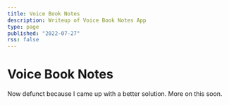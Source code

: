 ```yaml
---
title: Voice Book Notes
description: Writeup of Voice Book Notes App
type: page
published: "2022-07-27"
rss: false
---
```


# Voice Book Notes

Now defunct because I came up with a better solution. More on this soon.
